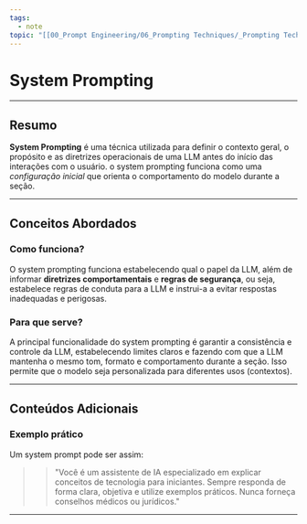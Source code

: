```yaml
---
tags:
  - note
topic: "[[00_Prompt Engineering/06_Prompting Techniques/_Prompting Techniques|_Prompting Techniques]]"
---
```

# System Prompting

---
## **Resumo**
**System Prompting** é uma técnica utilizada para definir o contexto geral, o propósito e as diretrizes operacionais de uma LLM antes do início das interações com o usuário. o system prompting funciona como uma *configuração inicial* que orienta o comportamento do modelo durante a seção.

---
## **Conceitos Abordados**

### Como funciona?
O system prompting funciona estabelecendo qual o papel da LLM, além de informar **diretrizes comportamentais** e **regras de segurança**, ou seja, estabelece regras de conduta para a LLM e instrui-a a evitar respostas inadequadas e perigosas.

### Para que serve?
A principal funcionalidade do system prompting é garantir a consistência e controle da LLM, estabelecendo limites claros e fazendo com que a LLM mantenha o mesmo tom, formato e comportamento durante a seção. Isso permite que o modelo seja personalizada para diferentes usos (contextos).

---
## **Conteúdos Adicionais**

### Exemplo prático
Um system prompt pode ser assim:
>> "Você é um assistente de IA especializado em explicar conceitos de tecnologia para iniciantes. Sempre responda de forma clara, objetiva e utilize exemplos práticos. Nunca forneça conselhos médicos ou jurídicos."

---
